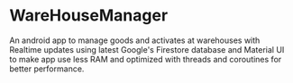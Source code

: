 # WareHouseManager
An android app to manage goods and activates at warehouses with Realtime updates using latest Google's Firestore database and Material UI to make app use less RAM and optimized with threads and coroutines for better performance.

